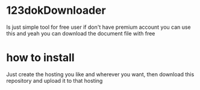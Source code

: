# 123dokDownloader
Is just simple tool for free user if don't have premium account you can use this and yeah you can download the document file with free

# how to install
Just create the hosting you like and wherever you want, then download this repository and upload it to that hosting